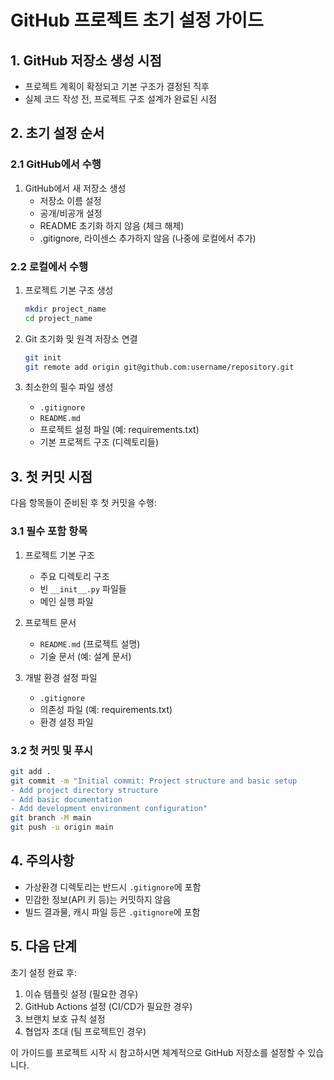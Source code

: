 # GitHub 프로젝트 초기 설정 가이드

## 1. GitHub 저장소 생성 시점
- 프로젝트 계획이 확정되고 기본 구조가 결정된 직후
- 실제 코드 작성 전, 프로젝트 구조 설계가 완료된 시점

## 2. 초기 설정 순서

### 2.1 GitHub에서 수행
1. GitHub에서 새 저장소 생성
   - 저장소 이름 설정
   - 공개/비공개 설정
   - README 초기화 하지 않음 (체크 해제)
   - .gitignore, 라이센스 추가하지 않음 (나중에 로컬에서 추가)

### 2.2 로컬에서 수행
1. 프로젝트 기본 구조 생성
   ```bash
   mkdir project_name
   cd project_name
   ```

2. Git 초기화 및 원격 저장소 연결
   ```bash
   git init
   git remote add origin git@github.com:username/repository.git
   ```

3. 최소한의 필수 파일 생성
   - `.gitignore`
   - `README.md`
   - 프로젝트 설정 파일 (예: requirements.txt)
   - 기본 프로젝트 구조 (디렉토리들)

## 3. 첫 커밋 시점
다음 항목들이 준비된 후 첫 커밋을 수행:

### 3.1 필수 포함 항목
1. 프로젝트 기본 구조
   - 주요 디렉토리 구조
   - 빈 `__init__.py` 파일들
   - 메인 실행 파일

2. 프로젝트 문서
   - `README.md` (프로젝트 설명)
   - 기술 문서 (예: 설계 문서)

3. 개발 환경 설정 파일
   - `.gitignore`
   - 의존성 파일 (예: requirements.txt)
   - 환경 설정 파일

### 3.2 첫 커밋 및 푸시
```bash
git add .
git commit -m "Initial commit: Project structure and basic setup
- Add project directory structure
- Add basic documentation
- Add development environment configuration"
git branch -M main
git push -u origin main
```

## 4. 주의사항
- 가상환경 디렉토리는 반드시 `.gitignore`에 포함
- 민감한 정보(API 키 등)는 커밋하지 않음
- 빌드 결과물, 캐시 파일 등은 `.gitignore`에 포함

## 5. 다음 단계
초기 설정 완료 후:
1. 이슈 템플릿 설정 (필요한 경우)
2. GitHub Actions 설정 (CI/CD가 필요한 경우)
3. 브랜치 보호 규칙 설정
4. 협업자 초대 (팀 프로젝트인 경우)

이 가이드를 프로젝트 시작 시 참고하시면 체계적으로 GitHub 저장소를 설정할 수 있습니다. 